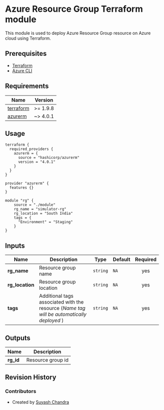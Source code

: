 Azure Resource Group Terraform module
=====================================

This module is used to deploy Azure Resource Group resource on Azure cloud using Terraform.

Prerequisites
--------------
- [Terraform](https://developer.hashicorp.com/terraform/tutorials/aws-get-started/install-cli)
- [Azure CLI](https://learn.microsoft.com/en-us/cli/azure/install-azure-cli)

Requirements
------------

| Name | Version |
|------|---------|
| <a name="requirement_terraform"></a> [terraform](#requirement\_terraform) | >= 1.9.8 |
| <a name="requirement_azurerm"></a> [azurerm](#requirement\_azurerm) | ~> 4.0.1 |


Usage
------

```hcl
terraform {
  required_providers {
    azurerm = {
      source = "hashicorp/azurerm"
      version = "4.0.1"
    }
  }
}

provider "azurerm" {
  features {}
}

module "rg" {
    source = "./module"
    rg_name = "simulator-rg"
    rg_location = "South India"
    tags = {
      "Environment" = "Staging"
    }
}

```

Inputs
------


| Name | Description | Type | Default | Required |
|------|-------------|------|---------|:--------:|
| **rg_name** | Resource group name | `string` | `NA` | yes |
| **rg_location** | Resource group location | `string` | `NA` | yes |
| **tags** | Additional tags associated with the resource (*Name tag will be automatically deployed* )| `string` | `NA` | yes |

Outputs
--------

| Name | Description |
|------|-------------|
| **rg_id** | Resource group id |

Revision History 
----------------

### Contributors

- Created by [Suyash Chandra](https://github.com/suyash1610)
